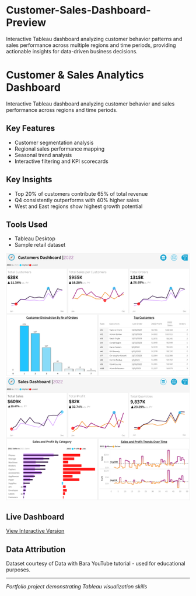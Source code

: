 # Customer-Sales-Dashboard-Preview
Interactive Tableau dashboard analyzing customer behavior patterns and sales performance across multiple regions and time periods, providing actionable insights for data-driven business decisions.
# Customer & Sales Analytics Dashboard

Interactive Tableau dashboard analyzing customer behavior and sales performance across regions and time periods.

## Key Features
- Customer segmentation analysis
- Regional sales performance mapping  
- Seasonal trend analysis
- Interactive filtering and KPI scorecards

## Key Insights
- Top 20% of customers contribute 65% of total revenue
- Q4 consistently outperforms with 40% higher sales
- West and East regions show highest growth potential

## Tools Used
- Tableau Desktop
- Sample retail dataset

![Main Dashboard](Customers%20Dashboard%20.png)
![Sales Dashboard](Sales%20Dashboard.png)


## Live Dashboard
[View Interactive Version](https://public.tableau.com/views/TableauP1_17551690043720/SalesDashboard?:language=en-US&publish=yes&:sid=&:redirect=auth&:display_count=n&:origin=viz_share_link)

## Data Attribution
Dataset courtesy of Data with Bara YouTube tutorial - used for educational purposes.

---
*Portfolio project demonstrating Tableau visualization skills*
